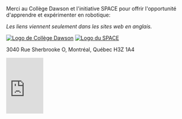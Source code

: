 Merci au Collège Dawson et l'initiative SPACE pour offrir l'opportunité d'apprendre et expérimenter en robotique: 

*Les liens viennent seulement dans les sites web en anglais.*

[![Logo de Collège Dawson](../assets/images/Dawson_En_Logo_White_RGB.svg "Collège Dawson")](https://www.dawsoncollege.qc.ca/)
[![Logo du SPACE](../assets/images/SpaceLogo.png "SPACE")](https://space.dawsoncollege.qc.ca/)

3040 Rue Sherbrooke O, Montréal, Québec H3Z 1A4
<iframe src="https://www.google.com/maps/embed?pb=!1m18!1m12!1m3!1d3529.0055466461954!2d-73.58763613560149!3d45.49029263509446!2m3!1f0!2f0!3f0!3m2!1i1024!2i768!4f13.1!3m3!1m2!1s0x4cc91a12a3fee4ab%3A0x6d25c9582df137e1!2sDawson%20College!5e1!3m2!1sen!2sca!4v1675111428738!5m2!1sen!2sca" width="100vw" style="border:0;" allowfullscreen="" loading="lazy" referrerpolicy="no-referrer-when-downgrade"></iframe>
